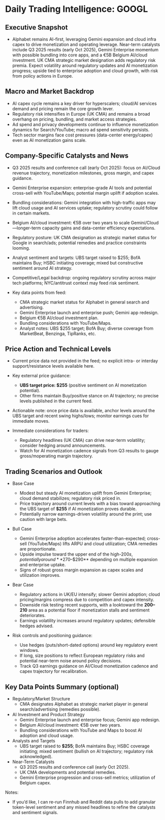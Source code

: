 # Daily Trading Intelligence: GOOGL

## Executive Snapshot
- Alphabet remains AI-first, leveraging Gemini expansion and cloud infra capex to drive monetization and operating leverage. Near-term catalysts include Q3 2025 results (early Oct 2025), Gemini Enterprise momentum with possible bundling into core apps, and a €5B Belgium AI/cloud investment. UK CMA strategic market designation adds regulatory risk premia. Expect volatility around regulatory updates and AI monetization progress; upside tied to enterprise adoption and cloud growth, with risk from policy actions in Europe.

## Macro and Market Backdrop
- AI capex cycle remains a key driver for hyperscalers; cloud/AI services demand and pricing remain the core growth lever.
- Regulatory risk intensifies in Europe (UK CMA) and remains a broad overhang on pricing, bundling, and market access strategies.
- Ad spend and privacy developments continue to influence monetization dynamics for Search/YouTube; macro ad spend sensitivity persists.
- Tech sector margins face cost pressures (data-center energy/capex) even as AI monetization gains scale.

## Company-Specific Catalysts and News
- Q3 2025 results and conference call (early Oct 2025): focus on AI/Cloud revenue trajectory, monetization milestones, gross margin, and capex guidance.
- Gemini Enterprise expansion: enterprise-grade AI tools and potential cross-sell with YouTube/Maps; potential margin uplift if adoption scales.
- Bundling considerations: Gemini integration with high-traffic apps may lift cloud usage and AI services uptake; regulatory scrutiny could follow in certain markets.
- Belgium AI/cloud investment: €5B over two years to scale Gemini/Cloud—longer-term capacity gains and data-center efficiency expectations.
- Regulatory posture: UK CMA designation as strategic market status for Google in search/ads; potential remedies and practice constraints looming.
- Analyst sentiment and targets: UBS target raised to $255; BofA maintains Buy; HSBC initiating coverage; mixed but constructive sentiment around AI strategy.
- Competitive/Legal backdrop: ongoing regulatory scrutiny across major tech platforms; NYC/antitrust context may feed risk sentiment.

- Key data points from feed:
  - CMA strategic market status for Alphabet in general search and advertising.
  - Gemini Enterprise launch and enterprise push; Gemini app redesign.
  - Belgium €5B AI/cloud investment plan.
  - Bundling considerations with YouTube/Maps.
  - Analyst notes: UBS $255 target; BofA Buy; diverse coverage from MarketBeat, Benzinga, TipRanks, etc.

## Price Action and Technical Levels
- Current price data not provided in the feed; no explicit intra- or interday support/resistance levels available here.
- Key external price guidance:
  - **UBS target price: $255** (positive sentiment on AI monetization potential).
  - Other firms maintain Buy/positive stance on AI trajectory; no precise levels published in the current feed.
- Actionable note: once price data is available, anchor levels around the UBS target and recent swing highs/lows; monitor earnings cues for immediate moves.

- Immediate considerations for traders:
  - Regulatory headlines (UK CMA) can drive near-term volatility; consider hedging around announcements.
  - Watch for AI monetization cadence signals from Q3 results to gauge gross/moperating margin trajectory.

## Trading Scenarios and Outlook
- Base Case
  - Modest but steady AI monetization uplift from Gemini Enterprise; cloud demand stabilizes; regulatory risk priced in.
  - Price trajectory around current levels with a bias toward approaching the UBS target of **$255** if AI monetization proves durable.
  - Potentially narrow earnings-driven volatility around the print; use caution with large bets.

- Bull Case
  - Gemini Enterprise adoption accelerates faster-than-expected; cross-sell (YouTube/Maps) lifts ARPU and cloud utilization; CMA remedies are proportionate.
  - Upside impulse toward the upper end of the high-$200s, potentially around **$270–$290** depending on multiple expansion and enterprise uptake.
  - Signs of robust gross margin expansion as capex scales and utilization improves.

- Bear Case
  - Regulatory actions in UK/EU intensify; slower Gemini adoption; cloud pricing/margins compress due to competition and capex intensity.
  - Downside risk testing recent supports, with a looktoward the **$200–$210** area as a potential floor if monetization stalls and sentiment deteriorates.
  - Earnings volatility increases around regulatory updates; defensible hedges advised.

- Risk controls and positioning guidance:
  - Use hedges (puts/short-dated options) around key regulatory event windows.
  - If long, size positions to reflect European regulatory risks and potential near-term noise around policy decisions.
  - Track Q3 earnings guidance on AI/Cloud monetization cadence and capex trajectory for recalibration.

## Key Data Points Summary (optional)
- Regulatory/Market Structure
  - CMA designates Alphabet as strategic market player in general search/advertising (remedies possible).
- AI Investment and Product Strategy
  - Gemini Enterprise launch and enterprise focus; Gemini app redesign.
  - Belgium AI/cloud investment: €5B over two years.
  - Bundling considerations with YouTube and Maps to boost AI adoption and cloud usage.
- Analysts and Targets
  - UBS target raised to **$255**; BofA maintains Buy; HSBC coverage initiating; mixed sentiment (bullish on AI trajectory; regulatory risk acknowledged).
- Near-Term Catalysts
  - Q3 2025 results and conference call (early Oct 2025).
  - UK CMA developments and potential remedies.
  - Gemini Enterprise progression and cross-sell metrics; utilization of Belgium capex.

Notes:
- If you’d like, I can re-run Finnhub and Reddit data pulls to add granular token-level sentiment and any missed headlines to refine the catalysts and sentiment signals.